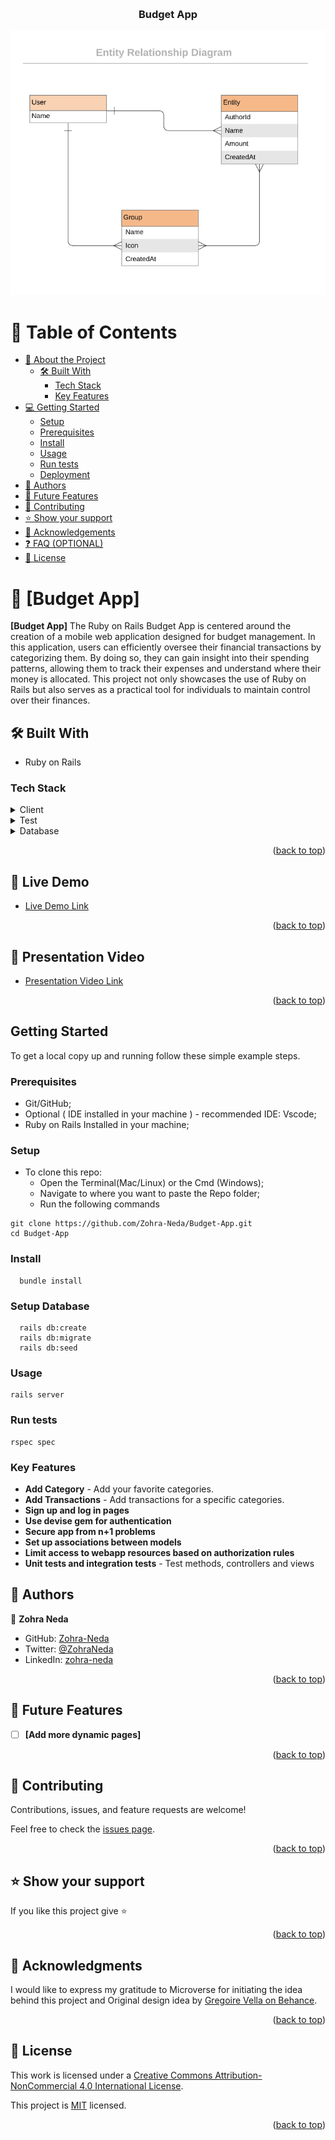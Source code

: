 <a name="readme-top"></a>

<!--
HOW TO USE:
This is an example of how you may give instructions on setting up your project locally.

Modify this file to match your project and remove sections that don't apply.

REQUIRED SECTIONS:
- Table of Contents
- About the Project
  - Built With
  - Live Demo
- Getting Started
- Authors
- Future Features
- Contributing
- Show your support
- Acknowledgements
- License

OPTIONAL SECTIONS:
- FAQ

After you're finished please remove all the comments and instructions!
-->

<div align="center">
  <!-- You are encouraged to replace this logo with your own! Otherwise you can also remove it. -->
  <br/>

  <h3><b>Budget App</b></h3>

  ![UML Class Diagram of Catalog of my things](ERD_Diagram.png)

</div>

<!-- TABLE OF CONTENTS -->

# 📗 Table of Contents

- [📖 About the Project](#about-project)
  - [🛠 Built With](#built-with)
    - [Tech Stack](#tech-stack)
    - [Key Features](#key-features)
- [💻 Getting Started](#getting-started)
  - [Setup](#setup)
  - [Prerequisites](#prerequisites)
  - [Install](#install)
  - [Usage](#usage)
  - [Run tests](#run-tests)
  - [Deployment](#deployment)
- [👥 Authors](#authors)
- [🔭 Future Features](#future-features)
- [🤝 Contributing](#contributing)
- [⭐️ Show your support](#support)
- [🙏 Acknowledgements](#acknowledgements)
- [❓ FAQ (OPTIONAL)](#faq)
- [📝 License](#license)

<!-- PROJECT DESCRIPTION -->

# 📖 [Budget App] <a name="about-project"></a>

**[Budget App]** The Ruby on Rails Budget App is centered around the creation of a mobile web application designed for budget management. In this application, users can efficiently oversee their financial transactions by categorizing them. By doing so, they can gain insight into their spending patterns, allowing them to track their expenses and understand where their money is allocated. This project not only showcases the use of Ruby on Rails but also serves as a practical tool for individuals to maintain control over their finances.

## 🛠 Built With <a name="built-with"></a>

- Ruby on Rails

### Tech Stack <a name="tech-stack"></a>

<details>
  <summary>Client</summary>
  <ul>
    <li>Ruby on Rails</li>
  </ul>
</details>

<details>
  <summary>Test</summary>
  <ul>
    <li>RSPEC</li>
  </ul>
</details>

<details>
<summary>Database</summary>
  <ul>
    <li>PostgreSQL</li>
  </ul>
</details>


<p align="right">(<a href="#readme-top">back to top</a>)</p>

<!-- LIVE DEMO -->
## 🚀 Live Demo <a name="live-demo"></a>

- [Live Demo Link](https://math-magicians-zn-db.onrender.com)

<p align="right">(<a href="#readme-top">back to top</a>)</p>

<!-- Presentation Video -->
## 🎥 Presentation Video <a name="presentation-video"></a>

- [Presentation Video Link](https://math-magicians-zn-db.onrender.com)

<p align="right">(<a href="#readme-top">back to top</a>)</p>

## Getting Started

To get a local copy up and running follow these simple example steps.

### Prerequisites

- Git/GitHub;
- Optional ( IDE installed in your machine ) - recommended IDE: Vscode;
- Ruby on Rails Installed in your machine;

### Setup

- To clone this repo:
  - Open the Terminal(Mac/Linux) or the Cmd (Windows);
  - Navigate to where you want to paste the Repo folder;
  - Run the following commands
```
git clone https://github.com/Zohra-Neda/Budget-App.git
cd Budget-App
```


### Install
```
  bundle install
```

### Setup Database
```
  rails db:create
  rails db:migrate
  rails db:seed
```

### Usage
```
rails server
```
### Run tests
```
rspec spec
```

<!-- Features -->

### Key Features <a name="key-features"></a>

- **Add Category** - Add your favorite categories.
- **Add Transactions** - Add transactions for a specific categories.
- **Sign up and log in pages**
- **Use devise gem for authentication**
- **Secure app from n+1 problems**
- **Set up associations between models**
- **Limit access to webapp resources based on authorization rules**
- **Unit tests and integration tests** - Test methods, controllers and views

<!-- AUTHORS -->

## 👥 Authors <a name="authors"></a>

👤 **Zohra Neda**

- GitHub: [Zohra-Neda](https://github.com/Zohra-Neda)
- Twitter: [@ZohraNeda](https://twitter.com/ZohraNeda)
- LinkedIn: [zohra-neda](https://www.linkedin.com/in/zohra-neda)


<p align="right">(<a href="#readme-top">back to top</a>)</p>

<!-- FUTURE FEATURES -->

## 🔭 Future Features <a name="future-features"></a>

- [ ] **[Add more dynamic pages]**

<p align="right">(<a href="#readme-top">back to top</a>)</p>

<!-- CONTRIBUTING -->

## 🤝 Contributing <a name="contributing"></a>

Contributions, issues, and feature requests are welcome!

Feel free to check the [issues page](../../issues/).

<p align="right">(<a href="#readme-top">back to top</a>)</p>

<!-- SUPPORT -->

## ⭐️ Show your support <a name="support"></a>


If you like this project give ⭐️

<p align="right">(<a href="#readme-top">back to top</a>)</p>

<!-- ACKNOWLEDGEMENTS -->

## 🙏 Acknowledgments <a name="acknowledgements"></a>

I would like to express my gratitude to Microverse for initiating the idea behind this project and Original design idea by [Gregoire Vella on Behance](https://www.behance.net/gregoirevella).

<p align="right">(<a href="#readme-top">back to top</a>)</p>

<!-- LICENSE -->

## 📝 License <a name="license"></a>

This work is licensed under a [Creative Commons Attribution-NonCommercial 4.0 International License](https://creativecommons.org/licenses/by-nc/4.0/).

This project is [MIT](./LICENSE) licensed.

<p align="right">(<a href="#readme-top">back to top</a>)</p>
